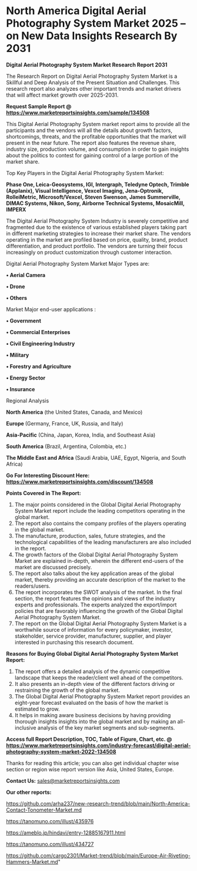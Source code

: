 # North America Digital Aerial Photography System Market 2025 – on New Data Insights Research By 2031

<strong>Digital Aerial Photography System Market Research Report 2031</strong>

The Research Report on Digital Aerial Photography System Market is a Skillful and Deep Analysis of the Present Situation and Challenges. This research report also analyzes other important trends and market drivers that will affect market growth over 2025-2031.

<strong>Request Sample Report @ <a href=https://www.marketreportsinsights.com/sample/134508>https://www.marketreportsinsights.com/sample/134508</a></strong>

This Digital Aerial Photography System market report aims to provide all the participants and the vendors will all the details about growth factors, shortcomings, threats, and the profitable opportunities that the market will present in the near future. The report also features the revenue share, industry size, production volume, and consumption in order to gain insights about the politics to contest for gaining control of a large portion of the market share.

Top Key Players in the Digital Aerial Photography System Market:

<strong>Phase One, Leica-Geosystems, IGI, Intergraph, Teledyne Optech, Trimble (Applanix), Visual Intelligence, Vexcel Imaging, Jena-Optronik, RolleiMetric, Microsoft/Vexcel, Steven Swenson, James Summerville, DIMAC Systems, Nikon, Sony, Airborne Technical Systems, MosaicMill, IMPERX</strong>

The Digital Aerial Photography System Industry is severely competitive and fragmented due to the existence of various established players taking part in different marketing strategies to increase their market share. The vendors operating in the market are profiled based on price, quality, brand, product differentiation, and product portfolio. The vendors are turning their focus increasingly on product customization through customer interaction.

Digital Aerial Photography System Market Major Types are:

<strong>• Aerial Camera

• Drone

• Others</strong>

Market Major end-user applications :

<strong>• Government

• Commercial Enterprises

• Civil Engineering Industry

• Military

• Forestry and Agriculture

• Energy Sector

• Insurance</strong>

Regional Analysis

</u><strong><b>North America</b></strong> (the United States, Canada, and Mexico)

<strong><b>Europe </b></strong>(Germany, France, UK, Russia, and Italy)

<strong><b>Asia-Pacific</b></strong> (China, Japan, Korea, India, and Southeast Asia)

<strong><b>South America</b></strong> (Brazil, Argentina, Colombia, etc.)

<strong><b>The Middle East and Africa</b></strong> (Saudi Arabia, UAE, Egypt, Nigeria, and South Africa)

<strong>Go For Interesting Discount Here: <a href=https://www.marketreportsinsights.com/discount/134508>https://www.marketreportsinsights.com/discount/134508</a></strong>

<strong>Points Covered in The Report:</strong>
<ol>
  <li>The major points considered in the Global Digital Aerial Photography System Market report include the leading competitors operating in the global market.</li>
  <li>The report also contains the company profiles of the players operating in the global market.</li>
  <li>The manufacture, production, sales, future strategies, and the technological capabilities of the leading manufacturers are also included in the report.</li>
  <li>The growth factors of the Global Digital Aerial Photography System Market are explained in-depth, wherein the different end-users of the market are discussed precisely.</li>
  <li>The report also talks about the key application areas of the global market, thereby providing an accurate description of the market to the readers/users.</li>
  <li>The report incorporates the SWOT analysis of the market. In the final section, the report features the opinions and views of the industry experts and professionals. The experts analyzed the export/import policies that are favorably influencing the growth of the Global Digital Aerial Photography System Market.</li>
  <li>The report on the Global Digital Aerial Photography System Market is a worthwhile source of information for every policymaker, investor, stakeholder, service provider, manufacturer, supplier, and player interested in purchasing this research document.</li>
</ol>
<strong>Reasons for Buying Global Digital Aerial Photography System Market Report:</strong>

<ol>
  <li>The report offers a detailed analysis of the dynamic competitive landscape that keeps the reader/client well ahead of the competitors.</li>
  <li>It also presents an in-depth view of the different factors driving or restraining the growth of the global market.</li>
  <li>The Global Digital Aerial Photography System Market report provides an eight-year forecast evaluated on the basis of how the market is estimated to grow.</li>
  <li>It helps in making aware business decisions by having providing thorough insights insights into the global market and by making an all-inclusive analysis of the key market segments and sub-segments.</li>
</ol>
<strong>Access full Report Description, TOC, Table of Figure, Chart, etc. @ <a href=https://www.marketreportsinsights.com/industry-forecast/digital-aerial-photography-system-market-2022-134508>https://www.marketreportsinsights.com/industry-forecast/digital-aerial-photography-system-market-2022-134508</a></strong>


Thanks for reading this article; you can also get individual chapter wise section or region wise report version like Asia, United States, Europe.

<strong>Contact Us:</strong>
sales@marketreportsinsights.com

<strong>Our other reports:</strong>

<a href=https://github.com/arha237/new-research-trend/blob/main/North-America-Contact-Tonometer-Market.md>https://github.com/arha237/new-research-trend/blob/main/North-America-Contact-Tonometer-Market.md</a>

<a href=https://tanomuno.com/illust/435976>https://tanomuno.com/illust/435976</a>

<a href=https://ameblo.jp/hindavi/entry-12885167911.html>https://ameblo.jp/hindavi/entry-12885167911.html</a>

<a href=https://tanomuno.com/illust/434727>https://tanomuno.com/illust/434727</a>

<a href=https://github.com/cargo2301/Market-trend/blob/main/Europe-Air-Riveting-Hammers-Market.md>https://github.com/cargo2301/Market-trend/blob/main/Europe-Air-Riveting-Hammers-Market.md</a>"
